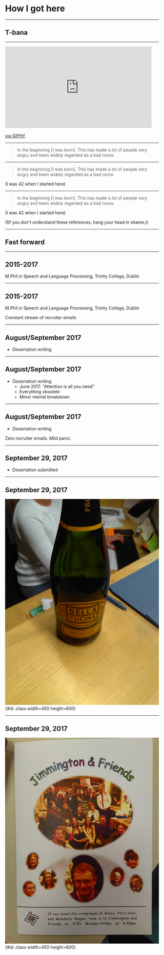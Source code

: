 # How I got here

---

## T-bana

---

<iframe src="https://giphy.com/embed/SUeUCn53naadO" width="480" height="266" frameBorder="0" class="giphy-embed" allowFullScreen></iframe><p><a href="https://giphy.com/gifs/reactiongifs-SUeUCn53naadO">via GIPHY</a></p>

---

> In the beginning [I was born]. This has made a lot of people very angry and been widely regarded as a bad move.

---

> In the beginning [I was born]. This has made a lot of people very angry and been widely regarded as a bad move.

(I was 42 when I started here)

---

> In the beginning [I was born]. This has made a lot of people very angry and been widely regarded as a bad move.

(I was 42 when I started here)

((If you don't understand these references, hang your head in shame.))

---

## Fast forward

---

## 2015-2017

M.Phil in Speech and Language Processing, Trinity College, Dublin

---

## 2015-2017

M.Phil in Speech and Language Processing, Trinity College, Dublin

Constant stream of recruiter emails

---

## August/September 2017

* Dissertation writing

---

## August/September 2017

* Dissertation writing
    * June 2017: "Attention is all you need"
    * Everything obsolete
    * Minor mental breakdown

---

## August/September 2017

* Dissertation writing

Zero recruiter emails. Mild panic.

---

## September 29, 2017

* Dissertation submitted

---

## September 29, 2017

![Image](media/IMG_20170929_134810.jpeg){#id .class width=450 height=600}

<!--
Back story:

My classmate, Aoife, submitted her dissertation a week before mine. My
friend Jenny, the XO, took her dissertation, got her to sign some forms,
then looked up at her. Aoife looked back, expectantly.

Jenny: "what, do expect fireworks?"
Aoife: "yeah, kind of"
Jenny: "sorry, you're done, the rest is up to you"

Fast forward one week, I handed Jenny my dissertation, signed the forms, and
collapsed on her desk. When I looked up, she had this bottle of prosecco
waiting for me.

Obviously, I sent a picture to Aoife, because I'm mildly evil.
-->

---

## September 29, 2017

![](media/IMAG4279.jpeg){#id .class width=450 height=600}
